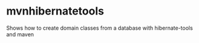 # mvnhibernatetools
Shows how to create domain classes from a database with hibernate-tools and maven
